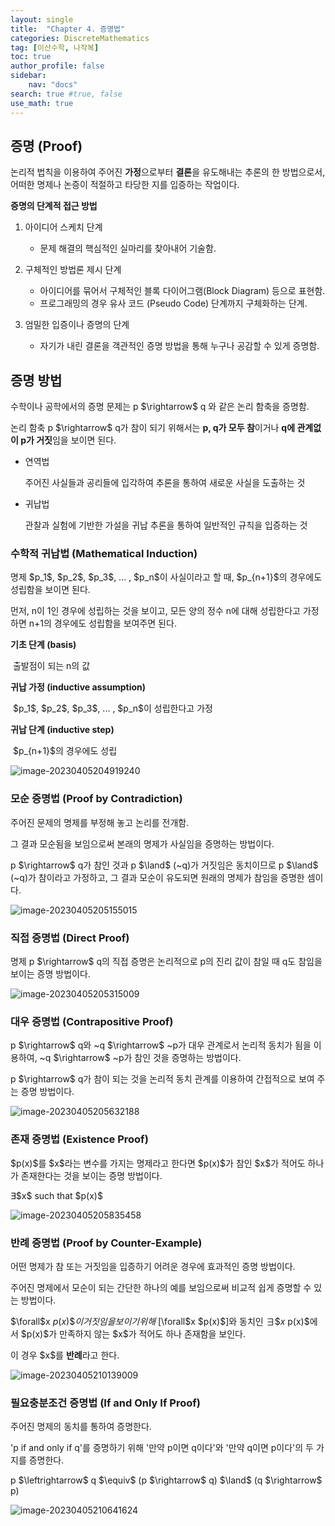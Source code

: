 ```yaml
---
layout: single
title:  "Chapter 4. 증명법"
categories: DiscreteMathematics
tag: [이산수학, 나작복]
toc: true
author_profile: false
sidebar:
    nav: "docs"
search: true #true, false
use_math: true
---
```




## 증명 (Proof)

논리적 법칙을 이용하여 주어진 **가정**으로부터 **결론**을 유도해내는 추론의 한 방법으로서, 어떠한 명제나 논증이 적절하고 타당한 지를 입증하는 작업이다.



**증명의 단계적 접근 방법**

1. 아이디어 스케치 단계
   * 문제 해결의 핵심적인 실마리를 찾아내어 기술함.

2. 구체적인 방법론 제시 단계
   * 아이디어를 묶어서 구체적인 블록 다이어그램(Block Diagram) 등으로 표현함.
   * 프로그래밍의 경우 유사 코드 (Pseudo Code) 단계까지 구체화하는 단계.

3. 엄밀한 입증이나 증명의 단계
   * 자기가 내린 결론을 객관적인 증명 방법을 통해 누구나 공감할 수 있게 증명함.



## 증명 방법

수학이나 공학에서의 증명 문제는 p $\rightarrow\$ q 와 같은 논리 함축을 증명함.

논리 함축 p $\rightarrow\$ q가 참이 되기 위해서는 **p, q가 모두 참**이거나 **q에 관계없이 p가 거짓**임을 보이면 된다.



* 연역법

  주어진 사실들과 공리들에 입각하여 추론을 통하여 새로운 사실을 도출하는 것

* 귀납법

  관찰과 실험에 기반한 가설을 귀납 추론을 통하여 일반적인 규칙을 입증하는 것



### 수학적 귀납법 (Mathematical Induction)

명제 $p_1\$, $p_2\$, $p_3\$, ... , $p_n\$이 사실이라고 할 때, $p_{n+1}\$의 경우에도 성립함을 보이면 된다.

먼저, n이 1인 경우에 성립하는 것을 보이고, 모든 양의 정수 n에 대해 성립한다고 가정하면 n+1의 경우에도 성립함을 보여주면 된다.

**기초 단계 (basis)**

​	출발점이 되는 n의 값

**귀납 가정 (inductive assumption)**

​	$p_1\$, $p_2\$, $p_3\$, ... , $p_n\$이 성립한다고 가정

**귀납 단계 (inductive step)**

​	$p_{n+1}\$의 경우에도 성립

![image-20230405204919240](C:\blogmaker\images\2023-04-05-Review0405-DiscreteMathematics\image-20230405204919240.png)



### 모순 증명법 (Proof by Contradiction)

주어진 문제의 명제를 부정해 놓고 논리를 전개함.

그 결과 모순됨을 보임으로써 본래의 명제가 사실임을 증명하는 방법이다.

p $\rightarrow\$ q가 참인 것과 p $\land\$ (~q)가 거짓임은 동치이므로  p $\land\$ (~q)가 참이라고 가정하고, 그 결과 모순이 유도되면 원래의 명제가 참임을 증명한 셈이다.

![image-20230405205155015](C:\blogmaker\images\2023-04-05-Review0405-DiscreteMathematics\image-20230405205155015.png)



### 직접 증명법 (Direct Proof)

명제 p $\rightarrow\$ q의 직접 증명은 논리적으로 p의 진리 값이 참일 때 q도 참임을 보이는 증명 방법이다.

![image-20230405205315009](C:\blogmaker\images\2023-04-05-Review0405-DiscreteMathematics\image-20230405205315009.png)



### 대우 증명법 (Contrapositive Proof)

p $\rightarrow\$ q와 ~q $\rightarrow\$ ~p가 대우 관계로서 논리적 동치가 됨을 이용하여, ~q $\rightarrow\$ ~p가 참인 것을 증명하는 방법이다.

p $\rightarrow\$ q가 참이 되는 것을 논리적 동치 관계를 이용하여 간접적으로 보여 주는 증명 방법이다.

![image-20230405205632188](C:\blogmaker\images\2023-04-05-Review0405-DiscreteMathematics\image-20230405205632188.png)



### 존재 증명법 (Existence Proof)

$p(x)\$를 $x\$라는 변수를 가지는 명제라고 한다면 $p(x)\$가 참인 $x\$가 적어도 하나가 존재한다는 것을 보이는 증명 방법이다.

$\exists\$$x\$ such that $p(x)\$

![image-20230405205835458](C:\blogmaker\images\2023-04-05-Review0405-DiscreteMathematics\image-20230405205835458.png)



### 반례 증명법 (Proof by Counter-Example)

어떤 명제가 참 또는 거짓임을 입증하기 어려운 경우에 효과적인 증명 방법이다.

주어진 명제에서 모순이 되는 간단한 하나의 예를 보임으로써 비교적 쉽게 증명할 수 있는 방법이다.

$\forall\$x $p(x)\$이 거짓임을 보이기 위해 ~[$\forall\$x $p(x)\$]와 동치인 $\exists\$x ~$p(x)\$에서 $p(x)\$가 만족하지 않는 $x\$가 적어도 하나 존재함을 보인다.

이 경우 $x\$를 **반례**라고 한다.

![image-20230405210139009](C:\blogmaker\images\2023-04-05-Review0405-DiscreteMathematics\image-20230405210139009.png)



### 필요충분조건 증명법 (If and Only If Proof)

주어진 명제의 동치를 통하여 증명한다.

'p if and only if q'를 증명하기 위해 '만약 p이면 q이다'와 '만약 q이면 p이다'의 두 가지를 증명한다.

p $\leftrightarrow\$ q $\equiv\$ (p $\rightarrow\$ q) $\land\$ (q $\rightarrow\$ p)

![image-20230405210641624](C:\blogmaker\images\2023-04-05-Review0405-DiscreteMathematics\image-20230405210641624.png)
